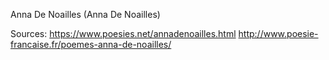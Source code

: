 Anna De Noailles (Anna De Noailles)

Sources:
https://www.poesies.net/annadenoailles.html
http://www.poesie-francaise.fr/poemes-anna-de-noailles/
